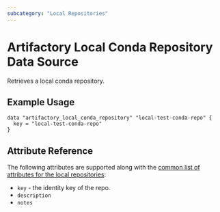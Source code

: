 ```yaml
---
subcategory: "Local Repositories"
---
```


# Artifactory Local Conda Repository Data Source

Retrieves a local conda repository.

## Example Usage

```hcl
data "artifactory_local_conda_repository" "local-test-conda-repo" {
  key = "local-test-conda-repo"
}
```

## Attribute Reference

The following attributes are supported along with the [common list of attributes for the local repositories](local.md):

* `key` - the identity key of the repo.
* `description`
* `notes`
